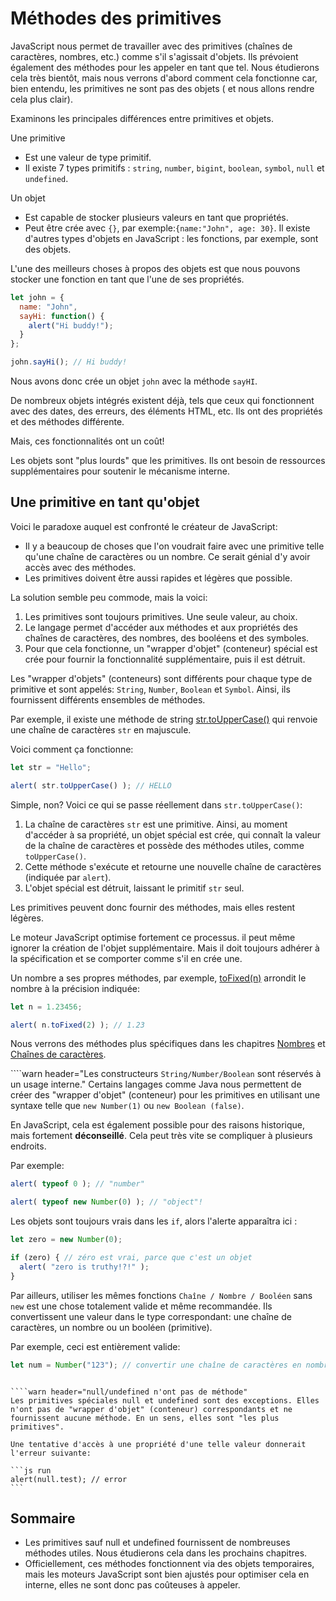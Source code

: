 # Méthodes des primitives

JavaScript nous permet de travailler avec des primitives (chaînes de caractères, nombres, etc.) comme s'il s'agissait d'objets. Ils prévoient également des méthodes pour les appeler en tant que tel. Nous étudierons cela très bientôt, mais nous verrons d'abord comment cela fonctionne car, bien entendu, les primitives ne sont pas des objets ( et nous allons rendre cela plus clair).

Examinons les principales différences entre primitives et objets.

Une primitive
- Est une valeur de type primitif.
- Il existe 7 types primitifs : `string`, `number`, `bigint`, `boolean`, `symbol`, `null` et `undefined`.


Un objet
- Est capable de stocker plusieurs valeurs en tant que propriétés.
- Peut être crée avec `{}`, par exemple:`{name:"John", age: 30}`. Il existe d'autres types d'objets en JavaScript : les fonctions, par exemple, sont des objets.

L'une des meilleurs choses à propos des objets est que nous pouvons stocker une fonction en tant que l'une de ses propriétés.


```js run
let john = {
  name: "John",
  sayHi: function() {
    alert("Hi buddy!");
  }
};

john.sayHi(); // Hi buddy!
```

Nous avons donc crée un objet `john` avec la méthode `sayHI`.

De nombreux objets intégrés existent déjà, tels que ceux qui fonctionnent avec des dates, des erreurs, des éléments HTML, etc. Ils ont des propriétés et des méthodes différente.

Mais, ces fonctionnalités ont un coût!

Les objets sont "plus lourds" que les primitives. Ils ont besoin de ressources supplémentaires pour soutenir le mécanisme interne. 

## Une primitive en tant qu'objet

Voici le paradoxe auquel est confronté le créateur de JavaScript:

- Il y a beaucoup de choses que l'on voudrait faire avec une primitive telle qu'une chaîne de caractères ou un nombre. Ce serait génial d'y avoir accès avec des méthodes.
- Les primitives doivent être aussi rapides et légères que possible.

La solution semble peu commode, mais la voici:

1. Les primitives sont toujours primitives. Une seule valeur, au choix.
2. Le langage permet d'accéder aux méthodes et aux propriétés des chaînes de caractères, des nombres, des booléens et des symboles.
3. Pour que cela fonctionne, un "wrapper d'objet" (conteneur)  spécial est crée pour fournir la fonctionnalité supplémentaire, puis il est détruit.

Les "wrapper d'objets" (conteneurs) sont différents pour chaque type de primitive et sont appelés: `String`, `Number`, `Boolean` et `Symbol`. Ainsi, ils fournissent différents ensembles de méthodes.

Par exemple, il existe une méthode de string [str.toUpperCase()](https://developer.mozilla.org/en/docs/Web/JavaScript/Reference/Global_Objects/String/toUpperCase) qui renvoie une chaîne de caractères `str` en majuscule. 

Voici comment ça fonctionne:

```js run
let str = "Hello";

alert( str.toUpperCase() ); // HELLO
```

Simple, non? Voici ce qui se passe réellement dans `str.toUpperCase()`:

1. La chaîne de caractères `str` est une primitive. Ainsi, au moment d'accéder à sa propriété, un objet spécial est crée, qui connaît la valeur de la chaîne de caractères et possède des méthodes utiles, comme `toUpperCase()`. 
2. Cette méthode s'exécute et retourne une nouvelle chaîne de caractères (indiquée par `alert`).
3. L'objet spécial est détruit, laissant le primitif `str` seul.

Les primitives peuvent donc fournir des méthodes, mais elles restent légères.

Le moteur JavaScript optimise fortement ce processus. il peut même ignorer la création de l'objet supplémentaire. Mais il doit toujours adhérer à la spécification et se comporter comme s'il en crée une.

Un nombre a ses propres méthodes, par exemple, [toFixed(n)](https://developer.mozilla.org/en-US/docs/Web/JavaScript/Reference/Global_Objects/Number/toFixed) arrondit le nombre à la précision indiquée:

```js run
let n = 1.23456;

alert( n.toFixed(2) ); // 1.23
```

Nous verrons des méthodes plus spécifiques dans les chapitres [Nombres](https://javascript.info/number) et [Chaînes de caractères](https://javascript.info/string).


````warn header="Les constructeurs `String/Number/Boolean` sont réservés à un usage interne."
Certains langages comme Java nous permettent de créer des "wrapper d'objet" (conteneur) pour les primitives en utilisant une syntaxe telle que `new Number(1)` ou `new Boolean (false)`.

En JavaScript, cela est également possible pour des raisons historique, mais fortement **déconseillé**. Cela peut très vite se compliquer à plusieurs endroits.

Par exemple:

```js run
alert( typeof 0 ); // "number"

alert( typeof new Number(0) ); // "object"!
```

Les objets sont toujours vrais dans les `if`, alors l'alerte apparaîtra ici :

```js run
let zero = new Number(0);

if (zero) { // zéro est vrai, parce que c'est un objet
  alert( "zero is truthy!?!" );
}
```

Par ailleurs, utiliser les mêmes fonctions `Chaîne / Nombre / Booléen` sans `new` est une chose totalement valide et même recommandée. Ils convertissent une valeur dans le type correspondant: une chaîne de caractères, un nombre ou un booléen (primitive).

Par exemple, ceci est entièrement valide:
```js
let num = Number("123"); // convertir une chaîne de caractères en nombre
```
````

````warn header="null/undefined n'ont pas de méthode"
Les primitives spéciales null et undefined sont des exceptions. Elles n'ont pas de "wrapper d'objet" (conteneur) correspondants et ne fournissent aucune méthode. En un sens, elles sont "les plus primitives".

Une tentative d'accès à une propriété d'une telle valeur donnerait l'erreur suivante:

```js run
alert(null.test); // error
```
````

## Sommaire

- Les primitives sauf null et undefined fournissent de nombreuses méthodes utiles. Nous étudierons cela dans les prochains chapitres.
- Officiellement, ces méthodes fonctionnent via des objets temporaires, mais les moteurs JavaScript sont bien ajustés pour optimiser cela en interne, elles ne sont donc pas coûteuses à appeler.
